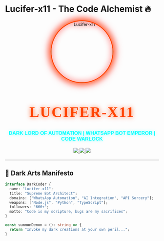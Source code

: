 # Lucifer-x11 - The Code Alchemist 🔥

<p align="center">
  <a href="https://ibb.co/NhmGtKK"><img src="https://i.ibb.co/STdZ5BB/FB-IMG-1738957195800.jpg" width="200" height="200" style="border-radius:50%; border: 3px solid #ff4500; box-shadow: 0 0 20px #ff4500; filter: drop-shadow(0 0 10px #ff0000); transition: all 0.3s ease;" onmouseover="this.style.transform='scale(1.1)'; this.style.filter='drop-shadow(0 0 20px #ff8c00)'" onmouseout="this.style.transform='scale(1)'; this.style.filter='drop-shadow(0 0 10px #ff0000)'" alt="Lucifer-x11" border="0"></a>
</p>

<h1 align="center" style="color: #ff4500; text-shadow: 0 0 15px rgba(255,69,0,0.8); font-family: 'Bebas Neue', cursive; font-size: 3rem; letter-spacing: 3px; animation: glow 2s infinite alternate;">👑 LUCIFER-X11 👑</h1>
<h3 align="center" style="color: #00ffff; font-family: 'Rajdhani', sans-serif; font-weight: 600; text-shadow: 0 0 10px rgba(0,255,255,0.5);">DARK LORD OF AUTOMATION | WHATSAPP BOT EMPEROR | CODE WARLOCK</h3>

<div align="center" style="margin: 20px 0;">
  <a href="https://github.com/lucifer-x11?tab=repositories">
    <img src="https://img.shields.io/badge/REPOSITORIES-181717?style=for-the-badge&logo=github&logoColor=white&logoWidth=20">
  </a>
  <a href="https://t.me/Next_DYS">
    <img src="https://img.shields.io/badge/CONTACT-2CA5E0?style=for-the-badge&logo=telegram&logoColor=white&logoWidth=20">
  </a>
  <a href="https://youtube.com/@DemonEye_Official">
    <img src="https://img.shields.io/badge/TUTORIALS-FF0000?style=for-the-badge&logo=youtube&logoColor=white&logoWidth=20">
  </a>
</div>

---

## 🔮 Dark Arts Manifesto

```typescript
interface DarkCoder {
  name: "Lucifer-x11";
  title: "Supreme Bot Architect";
  domains: ["WhatsApp Automation", "AI Integration", "API Sorcery"];
  weapons: ["Node.js", "Python", "TypeScript"];
  followers: "666+";
  motto: "Code is my scripture, bugs are my sacrifices";
}

const summonDemon = (): string => {
  return "Invoke my dark creations at your own peril...";
}
